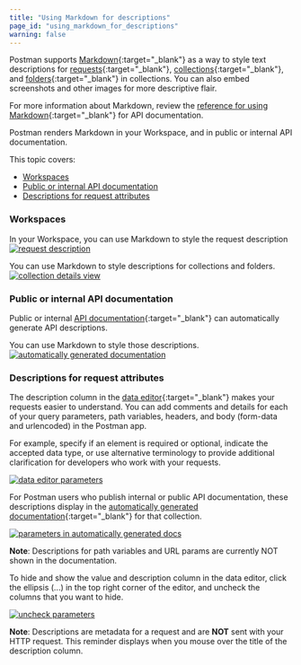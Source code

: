 ```yaml
---
title: "Using Markdown for descriptions"
page_id: "using_markdown_for_descriptions"
warning: false
---
```


Postman supports [Markdown](/docs/v6/postman/api_documentation/how_to_document_using_markdown){:target="_blank"} as a way to style text descriptions for [requests](/docs/v6/postman/sending_api_requests/requests){:target="_blank"}, [collections](/docs/v6/postman/collections/creating_collections){:target="_blank"}, and [folders](/docs/v6/postman/collections/managing_collections){:target="_blank"} in collections. You can also embed screenshots and other images for more descriptive flair.

For more information about Markdown, review the [reference for using Markdown](https://documenter.getpostman.com/view/33232/markdown-in-api-documentation/JsGc){:target="_blank"} for API documentation. 

Postman renders Markdown in your Workspace, and in public or internal API documentation.

This topic covers:
* [Workspaces](#workspaces)
* [Public or internal API documentation](#public-or-internal-api-documentation)
* [Descriptions for request attributes](#descriptions-for-request-attributes)


### Workspaces

In your Workspace, you can use Markdown to style the request description  
[![request description](https://s3.amazonaws.com/postman-static-getpostman-com/postman-docs/WS-markdown-NSFrequestDescription.png)](https://s3.amazonaws.com/postman-static-getpostman-com/postman-docs/WS-markdown-NSFrequestDescription.png)

You can use Markdown to style descriptions for collections and folders. 
[![collection details view](https://s3.amazonaws.com/postman-static-getpostman-com/postman-docs/WS-markdown-descrptions-folders.png)](https://s3.amazonaws.com/postman-static-getpostman-com/postman-docs/WS-markdown-descrptions-folders.png)

### Public or internal API documentation

Public or internal [API documentation](/docs/v6/postman/api_documentation/intro_to_api_documentation){:target="_blank"} can automatically generate API descriptions. 

You can use Markdown to style those descriptions. 
[![automatically generated documentation](https://s3.amazonaws.com/postman-static-getpostman-com/postman-docs/WS-markdown-auto-docs.png)](https://s3.amazonaws.com/postman-static-getpostman-com/postman-docs/WS-markdown-auto-docs.png)

### Descriptions for request attributes

The description column in the [data editor](/docs/v6/postman/launching_postman/navigating_postman){:target="_blank"} makes your requests easier to understand. You can add comments and details for each of your query parameters, path variables, headers, and body (form-data and urlencoded) in the Postman app.

For example, specify if an element is required or optional, indicate the accepted data type, or use alternative terminology to provide additional clarification for developers who work with your requests.

[![data editor parameters](https://s3.amazonaws.com/postman-static-getpostman-com/postman-docs/WS-collections-data-editor-params.png)](https://s3.amazonaws.com/postman-static-getpostman-com/postman-docs/WS-collections-data-editor-params.png)

For Postman users who publish internal or public API documentation, these descriptions display in the [automatically generated documentation](/docs/v6/postman/api_documentation/intro_to_api_documentation){:target="_blank"} for that collection.

[![parameters in automatically generated docs](https://s3.amazonaws.com/postman-static-getpostman-com/postman-docs/WS-collections-auto-docs.png)](https://s3.amazonaws.com/postman-static-getpostman-com/postman-docs/WS-collections-auto-docs.png)

**Note**: Descriptions for path variables and URL params are currently NOT shown in the documentation.

To hide and show the value and description column in the data editor, click the ellipsis (...) in the top right corner of the editor, and uncheck the columns that you want to hide.

[![uncheck parameters](https://s3.amazonaws.com/postman-static-getpostman-com/postman-docs/WS-collections-uncheck-params.png)](https://s3.amazonaws.com/postman-static-getpostman-com/postman-docs/WS-collections-uncheck-params.png)

**Note**: Descriptions are metadata for a request and are **NOT** sent with your HTTP request. This reminder displays when you mouse over the title of the description column.
